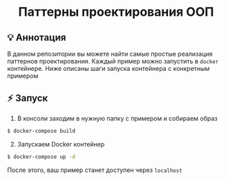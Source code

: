 <div align="center">
    <h1> Паттерны проектирования ООП</h1>
</div>

## :bulb: Аннотация
В данном репозитории вы можете найти самые простые реализация паттернов
проектирования. Каждый пример можно запустить в `docker` контейнере.
Ниже описаны шаги запуска контейнера с конкретным примером

## :zap: Запуск

1. В консоли заходим в нужную папку с примером и собираем образ
```sh
$ docker-compose build
```

2. Запускаем Docker контейнер
```sh
$ docker-compose up -d
```

После этого, ваш пример станет доступен через `localhost`
